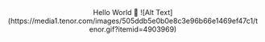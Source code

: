 

<div align="center">
  Hello World 👋
  ![Alt Text](https://media1.tenor.com/images/505ddb5e0b0e8c3e96b66e1469ef47c1/tenor.gif?itemid=4903969)
</div>




<!--
**Victomas97/Victomas97** is a ✨ _special_ ✨ repository because its `README.md` (this file) appears on your GitHub profile.
Here are some ideas to get you started:

- 🔭 I’m currently working on ...
- 🌱 I’m currently learning ...
- 👯 I’m looking to collaborate on ...
- 🤔 I’m looking for help with ...
- 💬 Ask me about ...
- 📫 How to reach me: ...
- 😄 Pronouns: ...
- ⚡ Fun fact: ...
-->
